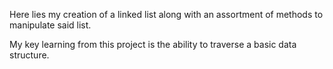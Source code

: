 Here lies my creation of a linked list along with an assortment of methods to manipulate said list.

My key learning from this project is the ability to traverse a basic data structure.